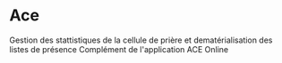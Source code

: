 # Ace
Gestion des stattistiques de la cellule de prière et dematérialisation des listes de présence
Complément de l'application ACE Online
